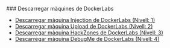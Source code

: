 ### Descarregar màquines de DockerLabs


- [Descarregar màquina Injection de DockerLabs (Nivell: 1)](https://mega.nz/file/rZlAERjY#152uP-zS7pTC0hbPaZB7aO6_puij633u4pW-jpMuctk)
- [Descarregar màquina Upload de DockerLabs (Nivell: 2)](https://mega.nz/file/pOdwgYbB#8lTyf-mWFNq7xvKWObKUV9gkrZj3nzhuHVlGQmnZ6BQ)
- [Descarregar màquina HackZones de DockerLabs (Nivell: 3)](https://mega.nz/file/CdFVBKgb#fYIZ1IRaYjzVjrjmGOzODDquAul8U-wiFpy8Bu2vBA4)
- [Descarregar màquina DebugMe de DockerLabs (Nivell: 4)](https://mega.nz/file/tTd0ERQL#JlXvWgN0MZVQN38qAEGlTlCJHYlu0G6p4xWLfORPVSo)